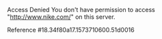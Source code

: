 Access Denied You don't have permission to access "http://www.nike.com/" on this server.

Reference #18.34f80a17.1573710600.51d0016